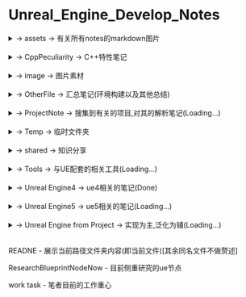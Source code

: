 # Unreal_Engine_Develop_Notes

<details>
<summary>-> assets -> 有关所有notes的markdown图片</summary>
<pre><code>
    [持续补充,将会适配到有需要的markdown中]
</code></pre>
</details>
<br>
<details>
<summary>-> CppPeculiarity -> C++特性笔记</summary>
<pre><code>
    <details>
    <summary>-> boost -> Boost标准规范</summary>
    <pre><code>
        a_more_wil_done_task - 目前正在研究的库（未完成）
        accumulators - 用于统计和数据收集
        atomic - 原子操作
        bimap - 双向映射的容器
        circular_buffer - 循环缓冲区
        cpp_int - 高精度整数
        date_time - 日期和时间操作
        endian - 处理不同字节顺序
        format - 格式化输出
        fusion - 管理容器
        geometry_index - 管理空间索引
        geometry - 处理几何图形
        graph - 图形和图论算法
        hana - 编写元编程代码
        histogram - 直方图
        interprocess - 在进程间共享数据
        intrusive - 设计高性能容器
        iostreams - 扩展I/O流操作
        lexical_cast - 转换字符串
        localte - 本地化和国际化
        managed_shared_memory - 共享内存通信
        math - 数学和数值计算
        mp11 - 编译时操作包含类型的数据结构
        multi_array - 多维数组
        multiprecision - 高精度数学计算
        numeric_conversion - 数值转换
        optional - 安全地表示可能为空的值
        program_options - 解析命令行参数和配置文件
        property_grid - 创建属性网格
        property_map - 数据关联到图形结构
        property_tree - 操作XML、INI、JSON等配置文件格式
        random - 生成伪随机数
        rational - 有理数操作
        regex - 正则表达式支持
        safe_numerics - 安全数值操作
        signals2 - 于实现信号和槽机制
        spirit - 解析和生成文本
        stacktrace - 获取程序堆栈跟踪信息
        string_algo - 字符串处理
        test - 单元测试
        typeindex - 类型信息
        variant - 变体类型
        vmd - 预处理宏操作
    </code></pre>
    </details>
    <br>
    <details>
    <summary>-> common -> c++ 各版本同一特性改进汇总</summary>
    <pre><code>
        lambda - 匿名函数
        ptr - 指针
    </code></pre>
    </details>
    <br>
    <details>
    <summary>-> cpp11 -> C++11标准规范</summary>
    <pre><code>
        algorithm - 算法汇总
        alignment specifiers - 校准说明符
        atomic - 原子操作
        auto - 自适应类型
        bind - lambda绑定函数
        call_once once_flag - 进程单例模式
        chrono - 时间操作库
        cite move forwared - 左值引用、右值引用、移动语义、完美转发
        condition_variable - 条件变量
        constexpr - 常量表达式
        decltype - 获取目标类型
        default - class的默认函数
        delegate constructor - 委托构造函数
        delete - class的禁用函数
        enum class - 枚举类
        explicit - 显式类型转换
        final override - 虚函数的结束与重写
        for loop - for循环新方式
        forward_list - 顺序容器
        future async - 期望、异步
        inherited constructors - 继承构造函数
        lock - 锁管理
        mutex - 互斥锁
        nullptr - 空指针
        random - 随机数新方式
        regex - 正则表达式
        sizeof - 新方法(可计算class)
        static_assert - 静态断言
        Tail return type - 函数尾部定义返回类型
        thread_local - 线程局部变量
        thread - 线程池
        tie - 包装成元组的函数
        tuple - 元组
        union - 联合体
        unique_ptr shared_ptr weak_ptr - 智能指针
        volatile - 易变的
    </code></pre>
    </details>
    <br>
    <details>
    <summary>-> cpp14 -> C++14标准规范</summary>
    <pre><code>
        [[deprecated]] - function的弃用
        auto lambda - lambda支持auto形参
        auto return - 自动返回类型
        constexpr more - 常量更多的特性
        constexpr template - 模板常量
        exchange - 交换
        integer_sequence - 整数序列
        make_unique - 智能指针-唯一指针
        quoted - 字符串添加引号
        shared_timed_mutex shared_lock - 读写锁(共享锁)
        template fun - 模板函数
        other name template - 模板重载
    </code></pre>
    </details>
    <br>
    <details>
    <summary>-> cpp17 -> C++17标准规范</summary>
    <pre><code>
        __attribute__ - 状态修饰定义
        __has_include - 是否包含库判定
        [[fallthrough]] - switch跳过break判定警告屏蔽
        [[nodiscard]] - 返回必被处理修饰
        any - 通用容器
        apply - 参数包
        as_const - 创建只读引用
        constexpr lambda - lambda常量表达式
        filesystem - 文件读写库
        folding expressions - 折叠表达式
        from_chars to_chars - 变量与char[]互相转换
        if init - if初始化
        infer_type - 类型自推导
        inline type - 内联变量
        invoke - 调用任何类型的可调用对象
        lambda *this - lambda函数的this引用捕获
        make_from_tuple - 元组转类构造对象
        maybe_unused - 可能未使用修饰
        more structured binding - 更多的结构化绑定
        nested namespace - 命名空间嵌套
        optional - 可能含无值模板
        remove_reference - 移除引用修饰
        shared_mutex - 读写锁
        string_view - 字符串复制类型
        structured binding - 结构化绑定
        variant monostate - 变体容器
    </code></pre>
    </details>
    <br>
    <details>
    <summary>-> cpp20 -> C++20标准规范</summary>
    <pre><code>
        [[likely]] [[unlikely]] - 分支预测条件编译
        [[no_unique_address]] - 优化类成员空间
        assume_aligned - 内存对齐断言
        atomic shared_ptr float - 新增类型
        auto constainer - 简化容器内部类型推断
        barrier - 原子操作屏障
        basic_osyncstream - 输出流的多线程同步
        bind_front - 函数参数绑定
        chrono calendar time_zone - 时间库日历和时区
        compare - '<=>'逻辑计算
        concepts constraints - 概念和约束
        conroutine - 协程
        consteval - 编译期间执行
        constint - 零初始化和常量初始化
        counting_semaphore - 信号量
        endian - 字节序
        for loop init - 循环初始化
        format - 字符串格式化方法
        function template abbreviation - 函数模板缩写
        init catch - 支持初始化捕捉
        is_bounded_array - 检查T是否是已知边界的数组类型
        jthread - 新线程
        lambda_template - lambda的template
        lambda_this - lambda的this
        latch - 锁存器(同步线程向下计数器)
        lerp - 线性插值
        make_shared support constructed array - make_shared支持构造数组
        midpoint - 计算中点
        modules - 模块化特性(**will donw**)
        numbers - 常量库
        omit tempname - 省略tempname
        perfect forwarding - 完美转发
        Ranges - 范围库(迭代器库的扩展和泛化)
        remove_cvref - 移除类型的顶层const、volatile修饰符
        semaphore - 信号量同步机制
        source_lacation - 源码信息(文件名、行号以及函数名)
        span - 连续内存范围
        ssize - 获取容器或数组的大小
        starts_with ends_with - 判断特定字符是否前缀开始/后缀结束
        struct init - 结构体初始化
        synchronization - 同步库
        to_address - 获取指针的地址
        using enum - 支持using enum
    </code></pre>
    </details>
    <br>
    <details>
    <summary>-> cpp98 -> C++98标准规范</summary>
    <pre><code>
        bool - 支持布尔
        cast - 支持强制转换 `static_cast`、`dynamic_cast`、`const_cast`和`reinterpret_cast`
        comma operator - 支持逗号操作符
        friend - 支持友元
        inline - 支持内联
        mutable - 支持可变
        namespace - 支持命名空间
        operator - 支持运算符重载
        RTTI - 支持运行时类型识别(资源获取即初始化)
        STL - 支持标准模板库
        template - 支持模板
        try catch throw - 支持异常处理
        typedef - 支持类型重命名
        typeid - 支持运行时类型识别
        virtual - 支持虚函数
    </code></pre>
    </details>
    <br>
    <details>
    <summary>-> other -> 其他特性(不知道版本)</summary>
    <pre><code>
        __DATE__ - 获取当前日期
        __FILE__ - 获取当前文件名
        __FUNCTION__ - 获取当前函数名
        __LINE__ - 获取当前行号
        __STDC__ - 获取编译器是否符合标准
        __TIME__ - 获取当前时间
        __VA_ARGS__ - 获取可变参数
        # - 宏定义覆盖运算符
        ## - 连接运算符
        #define typedef - 宏定义与类型重命名
        #define - 宏定义
        #if defined - 检查蒂宏定义
        #ifdef #pragram once - 头文件编译一次方法
        #undef - 宏定义取消
        args sum - 可变形参
        args template - 可变形参模板类
        callback - 回调函数
        fold - 可变形参折叠表达式
        fun ptr typedef - 可变形参函数重定义(或许仍可以拓展)
        point add - 指针累加运算符分析
        sizeof strlen - 字符串占用区分
        struct using - 结构体中using类型别名
        two meaning - 二义性(nullptr定义区分的起因)
        typeof decltype - 获取变量类型
        va_start va_arg va_end - 可变参数关键字(初始化/获取/结束)
        vprintf - printf调用源代码
    </code></pre>
    </details>
    <br>
    <details>
    <summary>-> source -> 其他代码</summary>
    <pre><code>
        CheckGccVersion - 获取gcc版本
        connect_file - 连接文件
        inherit - 继承
        max_heap - 最大堆
        OpenMP - 并行编程
        os_file - 文件操作(同名不同类型文件 克隆指定位置)
        power_calculate - 幂次计算 大数乘法
        quine - quine(自我复制程序)
        vtable - 虚表
    </code></pre>
    </details>
    bate more - 标准库版本扩展细分
    bate - 标准库版本总结
    task - 测试Demo
</code></pre>
</details>
<br>
<details>
<summary>-> image -> 图片素材</summary>
<pre><code>
    [持续补充]
</code></pre>
</details>
<br>
<details>
<summary>-> OtherFile -> 汇总笔记(环境构建以及其他总结)</summary>
<pre><code>
    <details>
    <summary>-> build -> ue自身工程代码架构及记录</summary>
    <pre><code>
        CoreRuntime - 工程核心
        DesignProject - 工程设计
        ImportModel - 工程模型导入
        RootDirectory - 工程目录
    </code></pre>
    </details>
    <br>
    <details>
    <summary>-> Construct -> 环境配置</summary>
    <pre><code>
        Construct the Android Packing And Debug - 构建Android环境的笔记
        Construct the Android - 构建Android环境的笔记
        Construct the cpp boost - 构建c++ Boost环境的笔记
        Construct the cpp - 构建c++环境的笔记
        Construct the cpp20 - 构建c++标准库20环境的笔记
        Construct the python from ue5 - 构建python环境的笔记
        Construct the Twin cranes - 构建小鹤双拼(Windows)环境的笔记
        Construct the vcpkg - 构建vcpkg的笔记
    </code></pre>
    </details>
    <br>
    <details>
    <summary>-> Log -> 日志</summary>
    <pre><code>
        Creash problem - 目前遇到ue闪退的主要解决方案
        Debug_Log - 调试编译日志
        EncounterProblemsAndMethod - 目前遇到ue崩溃问题及其解决方案
    </code></pre>
    </details>
    agreement - 开源协议汇总
    game task - 各类游戏操作记录
    node notes - 节点汇总笔记
    OpenMoreLib - Open前缀三方扩展库
</code></pre>
</details>
<br>
<details>
<summary>-> ProjectNote -> 搜集到有关的项目,对其的解析笔记(Loading...)</summary>
<pre><code>
    Lyra Starter Game - 官方天琴座游戏项目
    VRExpPluginExample - OpenXR示例项目
</code></pre>
</details>
<br>
<details>
<summary>-> Temp -> 临时文件夹</summary>
<pre><code>
    c/c++类代码在该项目下编译后执行文件将存于此处为缓存,可删除
</code></pre>
</details>
<br>
<details>
<summary>-> shared -> 知识分享</summary>
<pre><code>
    <details>
    <summary>-> algorithm -> 常规算法</summary>
    <pre><code>
        AVL-Tree-Cpp - AVL树
        Bezier-Curve-Cpp - 贝塞尔曲线
        B-Plus-Tree-Cpp - B+树
        BRDF-Cpp - 双向反射分布函数
        BSP-Tree-Cpp - 二叉空间划分
        BSSRDF-Cpp - 双向散射表面反射分布函数
        BVH-Cpp - 层次包围盒
        Convex-hull-Algorithm-Cpp - 凸包
        Huffman-Compression-Algorithm-Cpp - 哈夫曼编码
        KD-Tree-Cpp - KD树
        MCPT-Cpp - 蒙特卡洛路径追踪
        NURBS-Cpp - 非均匀有理B样条曲线
        Octree-Cpp - 八叉树
        Ray-Tracing-Cpp - 光线追踪
        Red-Black-Tree-Cpp - 红黑树
    </code></pre>
    </details>
    <br>
    <details>
    <summary>-> app -> Python执行文件</summary>
    <pre><code>
        [详细功能在文件中有注释,不赘述]
    </code></pre>
    </details>
    <br>
    <details>
    <summary>-> bin -> Windows执行文件</summary>
    <pre><code>
        WindowsFileMoveTo - 移动到路径文件夹的脚本
        WindowsFileMoveToAndroid - 移动到Android文件夹的脚本
    </code></pre>
    </details>
    <br>
    <details>
    <summary>-> data -> 数值处理</summary>
    <pre><code>
        <details>
        <summary>-> Data-Mining-Algorithm-Matlab -> 数据挖掘</summary>
        <pre><code>
            Apriori - 关联规则挖掘算法
            K-means - K-均值算法
            Hierarchical clustering - 分层聚类
            ID3 - 决策树
            Naive bayes classifier - 朴素贝叶斯分类器
            Support vector machine - 支持向量机
            Fuzzy C-means clustering algorithm - 模糊c均值聚类算法
        </code></pre>
        </details>
        <br>
        <details>
        <summary>-> Intelligent-Computing-Matlab -> 智能计算</summary>
        <pre><code>
            BP neural network - BP神经网络
            Hopfield neural network - Hopfield神经网络
            Radial basis function - 径向基函数
            Genetic algorithm - 遗传算法
            Particle swarm optimization - 粒子群优化算法
            Ant colony algorithm - 蚁群算法
        </code></pre>
        </details>
        <br>
        <details>
        <summary>-> Numerical-Algebra-Matlab -> 数值代数</summary>
        <pre><code>
            Gaussian elimination method - 高斯消去法
            Column pivot elimination - 列轴消元法
            Chasing method - 追逐法
            Root-squaring method - Root-squaring方法
            Jacobi iteration method - 雅可比迭代法
            Gaussian iteration method - 高斯迭代法
            JOR method - 约旦迭代法
            SOR method - 超松弛迭代法
            Steepest descent method - 最速下降法
            Conjugate gradient methods - 共轭梯度法
            The steepest descent method and the rate of convergence - 最速下降法和收敛速度
            Newton iteration method - 牛顿迭代法
            Secant method - 割线法
            Iteration method - 迭代法
        </code></pre>
        </details>
        <br>
        <details>
        <summary>-> Numerical-Approximation-Matlab -> 数值逼近</summary>
        <pre><code>
            Lagrange's interpolation - 拉格朗日插值
            Newton interpolation - 牛顿插值
            Analogue function - 模拟
            Hermite interpolation function - 埃尔米特插值
            Spline interpolation - 样条插值
            Polynomial canonical orthogonal fit - 多项式正则正交拟合
            Newton-cotes formula - 牛顿-柯特斯公式
            Euler's method - 欧拉方法
        </code></pre>
        </details>
        <br>
        <details>
        <summary>-> Numerical-Methods-for-PDE-Matlab -> 偏微分方程数值解法</summary>
        <pre><code>
            PDE fun - 数值解法函数
            Finite difference method - 有限差分法
            Finite element difference method - 有限元差分法
            Calculus of differences - 差分演算
            Two dimensional heat conduction equation - 二维热传导方程
            ADI - 求解偏微分方程的数值方法
            Wave equation - 波动方程
            Diffusion-convection equation - 对流扩散方程
        </code></pre>
        </details>
        <br>
        <details>
        <summary>-> Optimization-Theory-and-Algorithms-Matlab -> 最优化理论</summary>
        <pre><code>
            Linear programming - 线性规划
            Golden cut algorithm - 黄金分割算法
            Ternary quadratic interpolation method - 三元二次插值法
            Steepest descent method - 最速下降法
            Newton method - 牛顿法
            Conjugate gradient methods - 共轭梯度法
            Uadratic programming - 二次规划
            Rosen's gradient projection method - 梯度投影法
        </code></pre>
        </details>
    </code></pre>
    </details>
    <br>
    <details>
    <summary>-> doc -> 文档</summary>
    <pre><code>
        agreement - 协议
        BIOS UEFI - 系统引导
        NTFS EFI FAT - 存储格式
        port - 端口
        pwa公共标准 - 渐进式web应用
    </code></pre>
    </details>
    <br>
    <details>
    <summary>-> local -> 局部内容更新</summary>
    <pre><code>
        HotUpdateHotFix -> 热更新
    </code></pre>
    </details>
    <br>
    <details>
    <summary>-> log -> unity开发日志</summary>
    <pre><code>
        [详情看本作者上传的同名库,库中有demo,不赘述]
    </code></pre>
    </details>
    <br>
    <details>
    <summary>-> modules -> 机器学习算法模块</summary>
    <pre><code>
        <details>
        <summary>-> DeepLearningAlgorithm -> 深度学习算法</summary>
        <pre><code>
            Convolutional Neural Networks -> 卷积神经网络
            Recurrent Neural Networks -> 循环神经网络
            Long Short-Term Memory Networks -> 长短期记忆网络
            Gated Recurrent Unit -> 门控循环单元
            Autoencoders -> 自编码器
        </code></pre>
        </details>
        <br>
        <details>
        <summary>-> EvolutionaryAlgorithm -> 进化算法</summary>
        <pre><code>
            GeneticAlgorithm -> 遗传算法
            ParticleSwarmOptimization -> 粒子群优化
        </code></pre>
        </details>
        <br>
        <details>
        <summary>-> MachineLearningAlgorithm -> 机器学习算法</summary>
        <pre><code>
            LinearRegression -> 线性回归
            LogisticRegression -> 逻辑回归
            DecisionTrees -> 决策树
            RandomForests -> 随机森林
            SupportVectorMachines -> 支持向量机
            NeuralNetworks -> 神经网络
            Adaboost -> 集成算法
            GradientBoosting -> 梯度提升
        </code></pre>
        </details>
        <br>
        <details>
        <summary>-> NaturalLanguageProcessingAlgorithm -> 自然语言处理算法(NLP算法)</summary>
        <pre><code>
            NaiveBayes -> 朴素贝叶斯
            LogisticRegression -> 逻辑回归
            SupportVectorMachine(SVN) -> 支持向量机
            ConvolutionalNeuralNetwork(CNN) -> 卷积神经网络
            RecurrentNeuralNetwork(RNN) -> 循环神经网络
            LongShortTermMemory(LSTM) -> 长短时记忆网络
        </code></pre>
        </details>
        <br>
        <details>
        <summary>-> OtherArtificialIntelligenceAlgorithm -> 其他人工智能算法</summary>
        <pre><code>
            KNN(K-NearestNeighbors) -> K最近邻
            MarkovChains -> 马尔可夫链
        </code></pre>
        </details>
        <br>
        <details>
        <summary>-> ReinforcementLearningAlgorithm -> 强化学习算法</summary>
        <pre><code>
            Q-Learning -> Q学习
            Deep Q-Network -> 深度Q网络
            Policy Gradient -> 策略梯度
        </code></pre>
        </details>
        <br>
        <details>
        <summary>-> UnsupervisedLearningArithmeticAlgorithm -> 算法模块</summary>
        <pre><code>
            Unsupervised-Learning-Arithmetic-Algorithm -> 无监督学习算法
            K-Means Clustering -> K均值聚类
            Hierarchical Clustering -> 层次聚类
            Principal Component Analysis -> 主成分分析
            Autoencoders -> 自编码器
        </code></pre>
        </details>
    </code></pre>
    </details>
    <br>
    <details>
    <summary>-> paper -> 毕业设计</summary>
    <pre><code>
        [已整理,不赘述]
    </code></pre>
    </details>
    <br>
    <details>
    <summary>-> private -> 笔者公开分享私有知识(转载请注明出处)</summary>
    <pre><code>
        AutoHotkey-quick-click-Follow - 自动跟随脚本
        AutoAgree.js - 自动点赞脚本
    </code></pre>
    </details>
    <br>
    <details>
    <summary>-> public -> 已知可公开分享知识</summary>
    <pre><code>
        c++编程规范-101条规则准则与最佳实践
    </code></pre>
    </details>
    <br>
    <details>
    <summary>-> source -> C++执行文件</summary>
    <pre><code>
        [详细功能在文件中有注释,不赘述]
    </code></pre>
    </details>
</code></pre>
</details>
<br>
<details>
<summary>-> Tools -> 与UE配套的相关工具(Loading...)</summary>
<pre><code>
    <details>
    <summary>-> Andriod -> 安卓</summary>
    <pre><code>
        adb_unstall_HarmonyOS_App - 安卓卸载鸿蒙应用
        adb - 安卓调试工具
        fastboot - 安卓快速启动
    </code></pre>
    </details>
    <br>
    <details>
    <summary>-> browser -> 浏览器</summary>
    <pre><code>
        console - js命令行
    </code></pre>
    </details>
    <br>
    <details>
    <summary>-> Compiler -> 编译器</summary>
    <pre><code>
        c_cpp - c和cpp的编译器汇总及介绍
        python - python的库汇总及介绍
    </code></pre>
    </details>
    <br>
    <details>
    <summary>-> Git -> Git上传基本指令</summary>
    <pre><code>
        OutputToGit - 输出到git仓库
        ReverseCommit - 撤销git提交
        UpdateToGit - 更新git仓库
    </code></pre>
    </details>
    <br>
    <details>
    <summary>-> Linux -> Linux系统中工具常用指令</summary>
    <pre><code>
        <details>
        <summary>-> 1System monitoring tool -> 系统监控工具</summary>
        <pre><code>
            vmstat - 提供系统运行状态信息，如CPU使用率、内存使用情况、磁盘I/O等
            iostat - 用于监控系统硬盘的使用情况
            sar（System Activity Reporter） - 收集和报告系统活动的工具，提供全面的系统性能分析
            htop - 进程监控工具，提供了丰富的界面来查看系统的实时进程和资源使用情况
            iotop - 磁盘I/O监测工具，用于监控系统中的磁盘I/O活动
            free - 显示内存的使用情况
            netstat - 提供网络连接、路由表、接口统计等信息
        </code></pre>
        </details>
        <br>
        <details>
        <summary>-> 2Network analysis tools -> 网络分析工具</summary>
        <pre><code>
            tcpdump - 网络数据包捕获和分析工具
            iftop - 监控网络带宽使用情况
            iptraf - 提供实时的IP网络监控
            nethogs - 监视每个进程的网络带宽使用
        </code></pre>
        </details>
        <br>
        <details>
        <summary>-> 3Process management and viewing tools -> 进程管理和查看工具</summary>
        <pre><code>
            ps - 查看当前运行的进程
            pstack - 显示进程的调用栈
            fuser - 通过文件或文件结构来识别使用该文件的进程
            lsof - 列出所有打开的文件和它们的进程
        </code></pre>
        </details>
        <br>
        <details>
        <summary>-> 4Development and debugging tools -> 开发和调试工具</summary>
        <pre><code>
            gdb - 程序调试器
            make - 自动化构建工具
            pt-query-digest - 查询MySQL数据库的性能
            pt-pmp - 查看进程的调用栈
        </code></pre>
        </details>
        <br>
        <details>
        <summary>-> 5Other Useful Tools -> 其他实用工具</summary>
        <pre><code>
            byobu、tmux、screen - 终端复用和会话管理工具，允许在多个会话之间切换
            dstat - 综合监控系统运行状态
            arpwatch - 监控以太网活动
            suricata - 网络安全监控工具
            nagios - 网络和服务器监控工具
        </code></pre>
        </details>
        <br>
        <details>
        <summary>-> 6software testing tool -> 软件测试工具</summary>
        <pre><code>
            pytest - 流行的Python测试框架
            Allure - 用于自动化测试的报告工具
        </code></pre>
        </details>
        <br>
        <details>
        <summary>-> 7Package management tools -> 软件包管理工具</summary>
        <pre><code>
            yum - 基于RPM的Linux软件包管理工具
            apt-get - 基于Debian的Linux软件包管理工具
            pacman - 基于Arch Linux的软件包管理工具
            emerge - 基于Gentoo的软件包管理工具
            pkg - 基于NetBSD的软件包管理工具
            pkg_add - 基于OpenBSD的软件包管理工具
        </code></pre>
        </details>
    </code></pre>
    </details>
    <br>
    <details>
    <summary>-> Peculiarity -> UE相关特性介绍</summary>
    <pre><code>
        Chaos - 动态破碎布料解算
        Feflect - 反射技术
        Lumen - 软件光线追踪技术
        Nanite - 动态无限面数
        Niagara - 粒子系统
    </code></pre>
    </details>
    <br>
    <details>
    <summary>-> Plugins -> UE相关插件介绍</summary>
    <pre><code>
        lib - 蓝图库插件
        TP - 添加Tag/导出Tag插件
        plugins - UE相关插件介绍描述汇总
    </code></pre>
    </details>
    <br>
    <details>
    <summary>-> UE -> UE相关工具介绍</summary>
    <pre><code>
        <details>
        <summary>-> code -> ue工程模块解析(version 5.2.1)</summary>
        <pre><code>
            AugmentedReality - 增强现实
            Chaos - 动态破碎布料解算
            Delegate - 委托
            Engine - 引擎
            Input - 输入
            Misc - 杂项
            UObject - 对象
            Windows - Windows配置
        </code></pre>
        </details>
        <br>
        UBT - 虚幻编译工具 UnrealBuildTool
        UHT - 虚幻头工具 UnrealHeaderTool
    </code></pre>
    </details>
    <br>
    <details>
    <summary>-> vs code -> visual studio code 配置</summary>
    <pre><code>
        <details>
        <summary>-> .vscode -> 配置文件</summary>
        <pre><code>
            c_cpp_properties - c++语言配置
            extensions - 插件配置(含介绍)
            keybindings - 快捷键配置
            launch - 调试配置
            settings - 设置
            tasks - 任务配置
        </code></pre>
        </details>
        <br>
        <details>
        <summary>-> User -> 配置文件(用户目录)</summary>
        <pre><code>
            keybindings - 快捷键配置
            settings - 设置
        </code></pre>
        </details>
        regex find and replace - 搜索替换正则表达式
    </code></pre>
    </details>
    <br>
    <details>
    <summary>-> Windows -> Windows相关工具</summary>
    <pre><code>
        <details>
        <summary>-> Batch Script -> 批处理脚本</summary>
        <pre><code>
            BatchScript - Batch Script指令整合
            Install_[Android_Project_Name]-arm64 - 安装安卓脚本
            Uninstall_[Android_Project_Name]-arm64 - 卸载安卓脚本
            WindowsFileMoveTo - 同设备文件迁移脚本
            WindowsFileMoveToAndroid - 跨设备文件迁移脚本
        </code></pre>
        </details>
        <br>
        <details>
        <summary>-> cmd -> cmd工具</summary>
        <pre><code>
            cmd - cmd指令汇总及介绍
        </code></pre>
        </details>
        <br>
        <details>
        <summary>-> powershell -> powershell工具</summary>
        <pre><code>
            powershell - powershell指令汇总及介绍
        </code></pre>
        </details>
        compare batch_script cmd - 两者差异
        compare powershell cmd - 两者差异
    </code></pre>
    </details>
        cloc - 代码统计工具
        GDA - Android apk 解析工具
        linux_debug_method - linux代码调试方法
        windows_debug_method - windows代码调试方法
</code></pre>
</details>
<br>
<details>
<summary>-> Unreal Engine4 -> ue4相关的笔记(Done)</summary>
<pre><code>
    <details>
    <summary>-> 0【虚幻4】UE4初学者系列教程合集-全中文新手入门教程 BV164411Y732</summary>
    <pre><code>
        基础笔记
        蓝图笔记
        AI行为树
        动画入门
        节点笔记
    </code></pre>
    </details>
    <br>
    <details>
    <summary>-> 1 siki Cpp基础 BV1Wt4y1Q7ED</summary>
    <pre><code>
        code - 代码
        cpp基础
    </code></pre>
    </details>
    <br>
    <details>
    <summary>-> 2 siki 动作游戏入门 BV1Ki4y1V78e</summary>
    <pre><code>
        人物移动动画
        动画重定向
        视角攻击
        人物碰撞
        血条受伤及动画
        动画及行为树
        敌人的攻击
        行为树
        动画融合
    </code></pre>
    </details>
    <br>
    <details>
    <summary>-> 3 官网 开始入门e</summary>
    <pre><code>
        相关网址
        走向喜欢引擎
        AEC蓝图案例课程
    </code></pre>
    </details>
    <br>
    <details>
    <summary>-> 4 siki Unreal蓝图案例 BV1F7411L7pg</summary>
    <pre><code>
        note - 笔记
    </code></pre>
    </details>
    <br>
    <details>
    <summary>-> 5 siki 换装系统 BV1p64y1F7fh</summary>
    <pre><code>
        note - 笔记
    </code></pre>
    </details>
    <br>
    <details>
    <summary>-> 6 背包系统 BV1r4411d76g</summary>
    <pre><code>
        note - 笔记
    </code></pre>
    </details>
    <br>
    <details>
    <summary>-> book notes -> 书籍相关笔记</summary>
    <pre><code>
        UnrealEngine4蓝图完全学习教程
    </code></pre>
    </details>
</code></pre>
</details>
<br>
<details>
<summary>-> Unreal Engine5 -> ue5相关的笔记(Loading...)</summary>
<pre><code>
    <details>
    <summary>-> 蓝图(BluePrints) -> 对应名字的蓝图</summary>
    <pre><code>
        -> 函数(Functions) -> 特定API解析
        -> 节点(Node) -> 蓝图节点
        -> 蓝图类(BP Class) -> 创建的蓝图类模板
        -> 事件(Event) -> 触发事件节点
        -> 组件(Component) -> Actor模板类添加的组件
        结构(Struct) - 结构体
        蓝图函数库(BlueprintFunctionlibraryLib) - 蓝图函数库
        枚举(Enum) - 枚举
    </code></pre>
    </details>
    <br>
    <details>
    <summary>-> 模型(Model) - 基本模型创建</summary>
    <pre><code>
        -> 0基础
        -> 1光源
        -> 2过场动画
        -> 3形状
        -> 4媒体模板
        -> 5视觉效果
        -> 6体积
        -> 7所有类
        -> 8放置Actor面板
    </code></pre>
    </details>
    <br>
    <details>
    <summary>-> 人工智能(Artificial Intelligence) - AI行为要素</summary>
    <pre><code>
        黑板(Blackboard) - AI行为必要数据存储库
        行为树(Behavior Tree) - AI行为逻辑设定
    </code></pre>
    </details>
    <br>
    <details>
    <summary>-> 输入(Input) -> ue5增强输入特性</summary>
    <pre><code>
        输入操作 - 条件
        输入映射情境 - 管理
        玩家可映射输入配置 - 设置
        ProjectSetting_ActionMappings - 离散渐进按键预设
        ProjectSetting_AxisMappings - 连续渐进按键预设
    </code></pre>
    </details>
    <br>
    <details>
    <summary>-> Cpp -> UE中c++开发相关笔记</summary>
        <pre><code>
        <details>
        <summary>-> Class -> UE类</summary>
        <pre><code>
            <details>
            <summary>-> 多线程 -> UE多线程汇总</summary>
            <pre><code>
                AsyncTask - 并发线程池
                FRunnable - 线程执行体
                TaskGraph - 任务图
                thread - c++基础多线程
            </code></pre>
            </details>
            <br>
            <details>
            <summary>-> 异步 -> UE异步汇总</summary>
            <pre><code>
                UBlueprintAsyncActionBase - 异步蓝图
            </code></pre>
            </details>
            TEXT FNAME FSTRING - 三大文本类型转换
        </code></pre>
        </details>
        <br>
        <details>
        <summary>-> define -> UE宏预设</summary>
        <pre><code>
            GENERATED_BODY - 生成代码模板
            RIGVM_METHOD - 蓝图中的虚拟机方法
            UCLASS - 类
            UCLASSES - 组类声明
            UDELEGATE - 事件委托
            UENUM - 枚举
            UFUNCTION - 蓝图中调用的函数
            UFUNCTIONPOINTER - 函数指针
            UINTERFACE - 接口
            UMETA - 类、属性或函数添加元数据
            UPARAM - 声明函数的参数
            UPROPERTY - 定义属性元数据和变量说明符
            USTRUCT - 结构体
        </code></pre>
        </details>
    </code></pre>
    </details>
    <br>
    <details>
    <summary>-> Project-Build -> 以vs构建工程笔记</summary>
    <pre><code>
        Note - 笔记
    </code></pre>
    </details>
    <br>
    <details>
    <summary>-> Project-Package -> 不同环境打包工程笔记</summary>
    <pre><code>
        Android - 打包安卓
        Windows - 打包Windows
    </code></pre>
    </details>
    bate - ue版本控制
</code></pre>
</details>
<br>
<details>
<summary>-> Unreal Engine from Project -> 实现为主,泛化为辅(Loading...)</summary>
<pre><code>
    <details>
    <summary>-> bilibili -> b站</summary>
    <pre><code>
        -> 谌嘉诚 31898841
        -> 非真实元小仙 352113380
        -> 技术宅阿棍儿 92060300
        -> 就是如此多娇的Brilaxy 91486031
        -> 瞬夜之港 519286600
        -> 遥不可及的柒 600306449
        -> 游方学者 691857592
        -> 游戏人YR 5935185
        -> 张亮002 22867601
        -> GALAXIX动漫大陆 44903914
        -> tt脑思 398514747
        -> Unreal_Explorer 392671534
    </code></pre>
    </details>
    <br>
    <details>
    <summary>-> Website -> 个人网站</summary>
    <pre><code>
        砥才人_代码质疑人生
        风恋残雪_凡事看本质
    </code></pre>
    </details>
    <br>
    <details>
    <summary>-> zhihu -> 知乎</summary>
    <pre><code>
        菜小弟
        大侠刘茗
        大钊_InsideUE4
        戴巍
        房燕良
        放牛的星星
        飞翔的子明
        孤傲雕
        锅约科
        技术宅阿棍儿
        篮子悠悠
        灵知子
        南京周润发
        南山烟雨珠江潮
        牛岱
        清风亦枫
        日天
        旺仔好喝
        小熊猫吃牙膏
        星辰大海
        喧嚣
        杨睿涵
        一块大饼
        一头神秘鸟
        易米八一
        这像画码
        佐味_图解ue4源码
        a飞雷神
        bluecoder
        DrakFlameMaster
        davidpp
        Elvic Liang
        FlyingTree
        IceBear
        Jerish
        Jiff
        Jone
        LRyir
        Mantra
        Michael
        Mick235711
        MoonChildnSky
        rayhunter
        ShaVenZz
    </code></pre>
    </details>
    0MarkdownGrammar - markdown语法
    1htmlGrammar - markdown-html语法
    2CopyCode - 特定复制markdown语法
    Readme - 本根目录内容说明
</code></pre>
</details>
<br>

READNE - 展示当前路径文件夹内容(即当前文件)[其余同名文件不做赘述]

ResearchBlueprintNodeNow - 目前侧重研究的ue节点

work task - 笔者目前的工作重心
